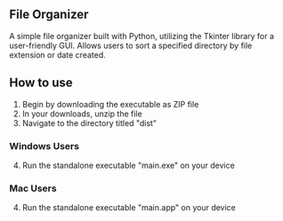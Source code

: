 ## File Organizer 

A simple file organizer built with Python, utilizing the Tkinter library for a user-friendly GUI. 
Allows users to sort a specified directory by file extension or date created. 

## How to use

1. Begin by downloading the executable as ZIP file
2. In your downloads, unzip the file
3. Navigate to the directory titled "dist"

### Windows Users
4. Run the standalone executable "main.exe" on your device 

### Mac Users
4. Run the standalone executable "main.app" on your device
